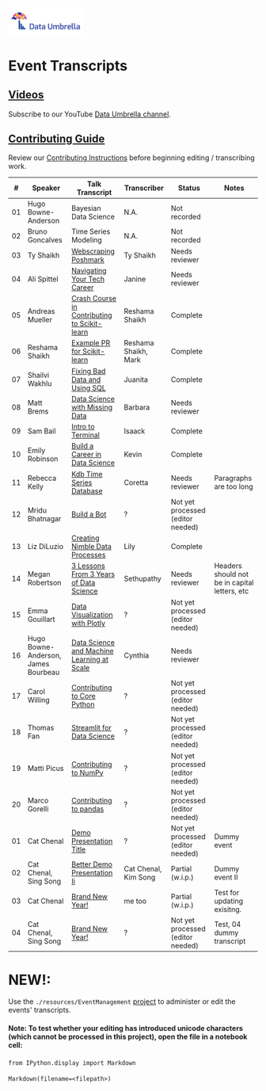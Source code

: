 <p >
 <a href="https://www.dataumbrella.org" target="_blank"> <img src="images/full_logo_transparent.png" height="30%" width="30%" /> </a>
</p>

# Event Transcripts

## [Videos](https://www.youtube.com/c/DataUmbrella/videos)
Subscribe to our YouTube [Data Umbrella channel](https://www.youtube.com/c/DataUmbrella/videos).

## [Contributing Guide](CONTRIBUTING.md)
Review our [Contributing Instructions](CONTRIBUTING.md) before beginning editing / transcribing work.  

<!-- main_tbl_start -->
| #  | Speaker             | Talk Transcript  | Transcriber  | Status | Notes |
|--- |---                  |---               |---           |---     |---    | 
| 01| Hugo Bowne-Anderson| Bayesian Data Science| N.A.| Not recorded| | 
| 02| Bruno Goncalves| Time Series Modeling| N.A.| Not recorded| | 
| 03| Ty Shaikh| [Webscraping Poshmark](2020/03-ty-shaikh-webscraping.md)| Ty Shaikh| Needs reviewer| | 
| 04| Ali Spittel| [Navigating Your Tech Career](2020/04-ali-spittel-career.md)| Janine| Needs reviewer| | 
| 05| Andreas Mueller| [Crash Course in Contributing to Scikit-learn](2020/05-andreas-mueller-contributing.md)| Reshama Shaikh| Complete| | 
| 06| Reshama Shaikh| [Example PR for Scikit-learn](2020/06-reshama-shaikh-sklearn-pr.md)| Reshama Shaikh, Mark| Complete| | 
| 07| Shailvi Wakhlu| [Fixing Bad Data and Using SQL](2020/07-shailvi-wakhlu-fixing-data.md)| Juanita| Complete| | 
| 08| Matt Brems| [Data Science with Missing Data](2020/08-matt-brems-missing-data.md)| Barbara| Needs reviewer| | 
| 09| Sam Bail| [Intro to Terminal](2020/09-sam-bail-terminal.md)| Isaack| Complete| | 
| 10| Emily Robinson| [Build a Career in Data Science](2020/10-emily-robinson-career.md)| Kevin| Complete| | 
| 11| Rebecca Kelly| [Kdb Time Series Database](2020/11-rebecca-kelly-kdb.md)| Coretta| Needs reviewer| Paragraphs are too long| 
| 12| Mridu Bhatnagar| [Build a Bot](2020/12-mridu-bhatnagar-bot.md)| ?| Not yet processed (editor needed)| | 
| 13| Liz DiLuzio| [Creating Nimble Data Processes](2020/13-liz-diluzio-data-process.md)| Lily| Complete| | 
| 14| Megan Robertson| [3 Lessons From 3 Years of Data Science](2020/14-megan-robertson-career.md)| Sethupathy| Needs reviewer| Headers should not be in capital letters, etc| 
| 15| Emma Gouillart| [Data Visualization with Plotly](2020/15-emma-gouillart-plotly.md)| ?| Not yet processed (editor needed)| | 
| 16| Hugo Bowne-Anderson, James Bourbeau| [Data Science and Machine Learning at Scale](2020/16-hugo-james-dask.md)| Cynthia| Needs reviewer| | 
| 17| Carol Willing| [Contributing to Core Python](2020/17-carol-willing-python.md)| ?| Not yet processed (editor needed)| | 
| 18| Thomas Fan| [Streamlit for Data Science](2020/18-thomas-fan-streamlit.md)| ?| Not yet processed (editor needed)| | 
| 19| Matti Picus| [Contributing to NumPy](2020/19-matti-picus-numpy.md)| ?| Not yet processed (editor needed)| | 
| 20| Marco Gorelli| [Contributing to pandas](2020/20-marco-gorelli-pandas.md)| ?| Not yet processed (editor needed)| | 
| 01| Cat Chenal| [Demo Presentation Title](2021/01-cat-chenal-foo-foo.md)| ?| Not yet processed (editor needed)| Dummy event| 
| 02| Cat Chenal, Sing Song| [Better Demo Presentation Ii](2021/02-cat-sing-demo-foo.md)| Cat Chenal, Kim Song| Partial (w.i.p.)| Dummy event II| 
| 03| Cat Chenal| [Brand New Year!](2021/03-cat-chenal-bar-demo.md)| me too| Partial (w.i.p.)| Test for updating exisitng.| 
| 04| Cat Chenal, Sing Song| [Brand New Year!](2021/04-cat-sing-demo-demo.md)| ?| Not yet processed (editor needed)| Test, 04 dummy transcript| 
<!-- main_tbl_end -->

# NEW!:  
Use the `./resources/EventManagement` [project](./resources/EventManagement/README.md) to administer or edit the events' transcripts.

#### Note: To test whether your editing has introduced unicode characters (which cannot be processed in this project), open the file in a notebook cell:
```
from IPython.display import Markdown

Markdown(filename=<filepath>)
```
